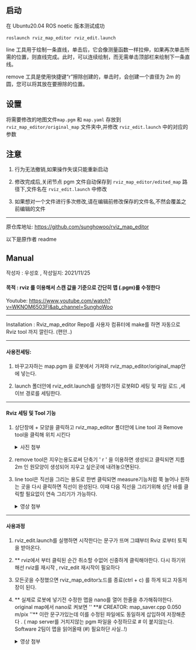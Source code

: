## 启动

在 Ubuntu20.04 ROS noetic 版本测试成功

`roslaunch rviz_map_editor rviz_edit.launch`

line 工具用于绘制一条直线，单击后，它会像测量函数一样拉伸，如果再次单击所需的位置，则直线完成。此时，可以连续绘制，而无需单击顶部栏来绘制下一条直线。

remove 工具是使用快捷键“r”擦除创建的，单击时，会创建一个直径为 2m 的圆，您可以将其放在要擦除的位置。

## 设置

将需要修改的地图文件`map.pgm` 和 `map.yaml` 存放到 `rviz_map_editor/original_map` 文件夹中,并修改 `rviz_edit.launch` 中的对应的参数

## 注意

1. 行为无法撤销,如果操作失误只能重新启动

2. 修改完成后,关闭节点 pgm 文件自动保存到 `rviz_map_editor/edited_map` 路径下,文件名在 `rviz_edit.launch` 中修改

3. 如果想对一个文件进行多次修改,请在编辑前修改保存的文件名,不然会覆盖之前编辑的文件

---

原仓库地址: https://github.com/sunghowoo/rviz_map_editor

以下是原作者 readme

## Manual

작성자 : 우성호 , 작성일지: 2021/11/25

#### 목적 : rviz 를 이용해서 스캔 값을 기준으로 간단히 맵 (.pgm)를 수정한다

Youtube: https://www.youtube.com/watch?v=WKNOM6503FI&ab_channel=SunghoWoo

---

Installation : Rviz_map_editor Repo를 사용자 컴퓨터에 make를 하면 자동으로 Rviz tool 까지 깔린다. (편안..)

---

#### 사용전세팅:

1. 바꾸고자하는 map.pgm 을 로봇에서 가져와 rviz_map_editor/original_map안에 넣는다.

2. launch 폴더안에 rviz_edit.launch를 실행하기전 로봇RID 세팅 및 파일 로드 ,세이브 경로를 세팅한다.

---

#### Rviz 세팅 및 Tool 기능

1. 상단창에 + 모양을 클릭하고 rviz_map_editor 폴더안에 Line tool 과 Remove tool을 클릭해 위치 시킨다

   <details>
       <summary> 사진 첨부</summary>
       <img src="media/1.png" alt="1" style="zoom:50%;" /> -->
   </details>

2. remove tool은 지우는용도로써 단축기 ' r ' 을 이용하면 생성되고 클릭되면 지름 2m 인 원모양이 생성되어 지우고 싶은곳에 내려놓으면된다.

3. line tool은 직선을 그리는 용도로 한번 클릭되면 measure기능처럼 쭉 늘어나 원하는 곳을 다시 클릭하면 직선이 완성된다. 이때 다음 직선을 그리기위해 상단 바를 클릭할 필요없이 연속 그리기가 가능하다.

   <details>
       <summary>영상 첨부</summary>
       <img src="media/2.gif" style="zoom:67%;" />
   </details>

---

#### 사용과정

1. rviz_edit.launch를 실행하면 시작한다는 문구가 뜨며 그떄부터 Rviz 로부터 토픽을 받아온다.

2. \*\* rviz에서 부터 클릭된 순간 취소할 수없어 신중하게 클릭해야한다. 다시 하기위해선 rviz를 재시작 , rviz_edit 재시작이 필요하다

3. 모든곳을 수정했으면 rviz_map_editor노드를 종료(ctrl + c) 를 하게 되고 자동저장이 된다.

4. ** 실제로 로봇에 넣기전 수정한 맵을 nano를 열어 한줄을 추가해줘야한다. original map에서 nano로 켜보면 '' **# CREATOR: map_saver.cpp 0.050 m/pix ''\*\* 이란 문구가있는데 이를 수정된 파일에도 동일하게 삽입하여 저장해준다 . ( map server를 거치지않는 pgm 파일을 수정하므로 # 이 붙지않는다. Software 2팀이 맵을 읽어올때 (#) 필요하단 사실..!)

   <details>
       <summary>영상 첨부</summary>
       <img src="media/3.png" style="zoom: 80%;" />
   </details>
